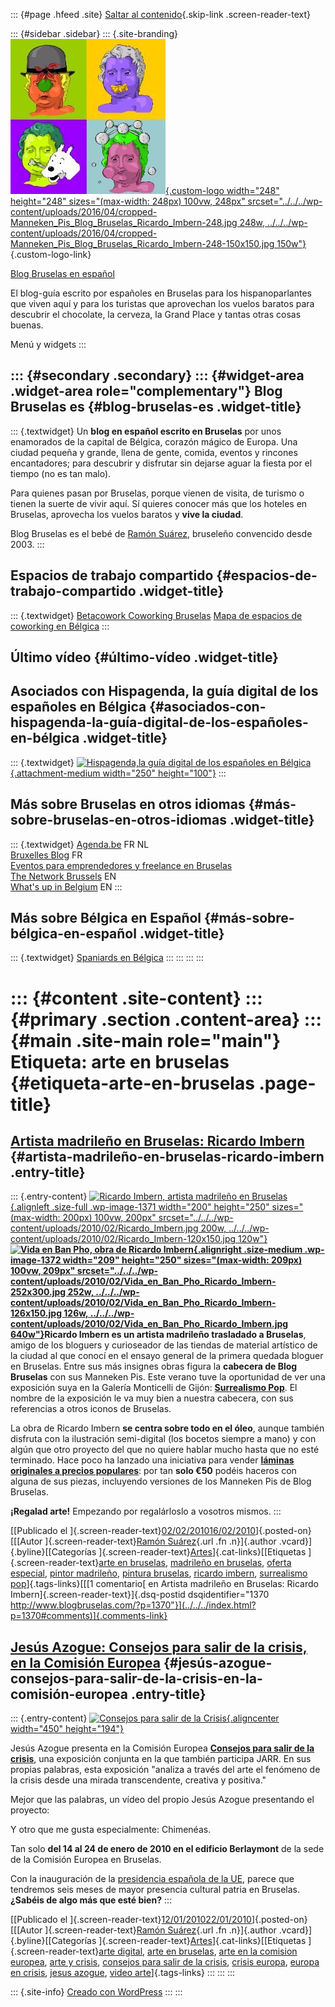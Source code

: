 ::: {#page .hfeed .site}
[Saltar al contenido](index.html#content){.skip-link
.screen-reader-text}

::: {#sidebar .sidebar}
::: {.site-branding}
[![](../../../wp-content/uploads/2016/04/cropped-Manneken_Pis_Blog_Bruselas_Ricardo_Imbern-248.jpg){.custom-logo
width="248" height="248" sizes="(max-width: 248px) 100vw, 248px"
srcset="../../../wp-content/uploads/2016/04/cropped-Manneken_Pis_Blog_Bruselas_Ricardo_Imbern-248.jpg 248w, ../../../wp-content/uploads/2016/04/cropped-Manneken_Pis_Blog_Bruselas_Ricardo_Imbern-248-150x150.jpg 150w"}](../../../index.html){.custom-logo-link}

[Blog Bruselas en español](../../../index.html)

El blog-guía escrito por españoles en Bruselas para los hispanoparlantes
que viven aquí y para los turistas que aprovechan los vuelos baratos
para descubrir el chocolate, la cerveza, la Grand Place y tantas otras
cosas buenas.

Menú y widgets
:::

::: {#secondary .secondary}
::: {#widget-area .widget-area role="complementary"}
Blog Bruselas es {#blog-bruselas-es .widget-title}
----------------

::: {.textwidget}
Un **blog en español escrito en Bruselas** por unos enamorados de la
capital de Bélgica, corazón mágico de Europa. Una ciudad pequeña y
grande, llena de gente, comida, eventos y rincones encantadores; para
descubrir y disfrutar sin dejarse aguar la fiesta por el tiempo (no es
tan malo).

Para quienes pasan por Bruselas, porque vienen de visita, de turismo o
tienen la suerte de vivir aquí. Sí quieres conocer más que los hoteles
en Bruselas, aprovecha los vuelos baratos y **vive la ciudad**.

Blog Bruselas es el bebé de [Ramón Suárez](http://www.ramonsuarez.com),
bruseleño convencido desde 2003.
:::

Espacios de trabajo compartido {#espacios-de-trabajo-compartido .widget-title}
------------------------------

::: {.textwidget}
[Betacowork Coworking Bruselas](http://www.betacowork.com) [Mapa de
espacios de coworking en Bélgica](http://coworkingbelgium.com)
:::

Último vídeo {#último-vídeo .widget-title}
------------

Asociados con Hispagenda, la guía digital de los españoles en Bélgica {#asociados-con-hispagenda-la-guía-digital-de-los-españoles-en-bélgica .widget-title}
---------------------------------------------------------------------

::: {.textwidget}
[![Hispagenda,la guía digital de los españoles en
Bélgica](../../../wp-content/uploads/2010/04/Hispagenda-250px.gif "Hispagenda, la guía digital de los españoles en Bélgica"){.attachment-medium
width="250" height="100"}](http://www.hispagenda.com)
:::

Más sobre Bruselas en otros idiomas {#más-sobre-bruselas-en-otros-idiomas .widget-title}
-----------------------------------

::: {.textwidget}
[Agenda.be](http://www.agenda.be) FR NL\
[Bruxelles Blog](http://www.bxlblog.be/) FR\
[Eventos para emprendedores y freelance en
Bruselas](http://www.betacowork.com/events/)\
[The Network
Brussels](http://groups.yahoo.com/group/TheNetworkBrussels/) EN\
[What\'s up in Belgium](http://www.whatsupin.be/) EN
:::

Más sobre Bélgica en Español {#más-sobre-bélgica-en-español .widget-title}
----------------------------

::: {.textwidget}
[Spaniards en Bélgica](http://www.spaniards.es/paises/belgica)
:::
:::
:::
:::

::: {#content .site-content}
::: {#primary .section .content-area}
::: {#main .site-main role="main"}
Etiqueta: arte en bruselas {#etiqueta-arte-en-bruselas .page-title}
==========================

[Artista madrileño en Bruselas: Ricardo Imbern](../../../index.html?p=1370) {#artista-madrileño-en-bruselas-ricardo-imbern .entry-title}
---------------------------------------------------------------------------

::: {.entry-content}
[![Ricardo Imbern, artista madrileño en
Bruselas](../../../wp-content/uploads/2010/02/Ricardo_Imbern.jpg "Ricardo_Imbern"){.alignleft
.size-full .wp-image-1371 width="200" height="250"
sizes="(max-width: 200px) 100vw, 200px"
srcset="../../../wp-content/uploads/2010/02/Ricardo_Imbern.jpg 200w, ../../../wp-content/uploads/2010/02/Ricardo_Imbern-120x150.jpg 120w"}](http://www.facebook.com/album.php?aid=125710&id=31878584359 "Ricardo Imbern, artista madrileño en Bruselas")**[](http://imbern.es/ "Ricardo Imbern, artista madrileño en Bruselas")[![Vida
en Ban Pho, obra de Ricardo
Imbern](../../../wp-content/uploads/2010/02/Vida_en_Ban_Pho_Ricardo_Imbern-252x300.jpg "Vida en Ban Pho, obra de Ricardo Imbern"){.alignright
.size-medium .wp-image-1372 width="209" height="250"
sizes="(max-width: 209px) 100vw, 209px"
srcset="../../../wp-content/uploads/2010/02/Vida_en_Ban_Pho_Ricardo_Imbern-252x300.jpg 252w, ../../../wp-content/uploads/2010/02/Vida_en_Ban_Pho_Ricardo_Imbern-126x150.jpg 126w, ../../../wp-content/uploads/2010/02/Vida_en_Ban_Pho_Ricardo_Imbern.jpg 640w"}](http://www.facebook.com/album.php?aid=125710&id=31878584359)Ricardo
Imbern es un artista madrileño trasladado a Bruselas**, amigo de los
bloguers y curioseador de las tiendas de material artístico de la ciudad
al que conocí en el ensayo general de la primera quedada bloguer en
Bruselas. Entre sus más insignes obras figura la **cabecera de Blog
Bruselas** con sus Manneken Pis. Este verano tuve la oportunidad de ver
una exposición suya en la Galería Monticelli de Gijón: **[Surrealismo
Pop](http://www.artelista.com/exposicion/6802277624483800--surrealismo-pop-en-galera-de-arte-monticelli.html "El surrealismo pop de Ricardo Imbern")**.
El nombre de la exposición le va muy bien a nuestra cabecera, con sus
referencias a otros iconos de Bruselas.

La obra de Ricardo Imbern **se centra sobre todo en el óleo**, aunque
también disfruta con la ilustración semi-digital (los bocetos siempre a
mano) y con algún que otro proyecto del que no quiere hablar mucho hasta
que no esté terminado. Hace poco ha lanzado una iniciativa para vender
**[láminas originales a precios
populares](http://www.facebook.com/album.php?aid=125710&id=31878584359 "Láminas de Imbern a 50 euros")**:
por tan **solo €50** podéis haceros con alguna de sus piezas, incluyendo
versiones de los Manneken Pis de Blog Bruselas.

**¡Regalad arte!** Empezando por regalárloslo a vosotros mismos.
:::

[[Publicado el
]{.screen-reader-text}[02/02/201016/02/2010](../../../index.html?p=1370)]{.posted-on}[[[Autor
]{.screen-reader-text}[Ramón
Suárez](../../2010/04/30/index.html?author=2){.url .fn .n}]{.author
.vcard}]{.byline}[[Categorías
]{.screen-reader-text}[Artes](../../category/artes/index.html)]{.cat-links}[[Etiquetas
]{.screen-reader-text}[arte en bruselas](index.html), [madrileño en
bruselas](../madrileno-en-bruselas/index.html), [oferta
especial](../oferta-especial/index.html), [pintor
madrileño](../pintor-madrileno/index.html), [pintura
bruselas](../pintura-bruselas/index.html), [ricardo
imbern](../ricardo-imbern/index.html), [surrealismo
pop](../surrealismo-pop/index.html)]{.tags-links}[[[1 comentario[ en
Artista madrileño en Bruselas: Ricardo
Imbern]{.screen-reader-text}]{.dsq-postid
dsqidentifier="1370 http://www.blogbruselas.com/?p=1370"}](../../../index.html?p=1370#comments)]{.comments-link}

[Jesús Azogue: Consejos para salir de la crisis, en la Comisión Europea](../../../index.html?p=1194) {#jesús-azogue-consejos-para-salir-de-la-crisis-en-la-comisión-europea .entry-title}
----------------------------------------------------------------------------------------------------

::: {.entry-content}
[![Consejos para salir de la
Crisis](http://azogue.info/images/stories/tips-to-get-crisis.jpg "Consejos para salir de la Crisis"){.aligncenter
width="450" height="194"}](http://www.azogue.info)

Jesús Azogue presenta en la Comisión Europea [**Consejos para salir de
la
crisis**](http://azogue.info/index.php?option=com_content&view=article&id=26:el-arte-espanol-da-consejos-para-superar-la-crisis-en-la-comision-europea&catid=13:news&Itemid=9 "Información sobre Consejos para salir de la crisis"),
una exposición conjunta en la que también participa JARR. En sus propias
palabras, esta exposición "analiza a través del arte el fenómeno de la
crisis desde una mirada transcendente, creativa y positiva."

Mejor que las palabras, un vídeo del propio Jesús Azogue presentando el
proyecto:

Y otro que me gusta especialmente: Chimenéas.

Tan solo **del 14 al 24 de enero de 2010 en el edificio Berlaymont** de
la sede de la Comisión Europea en Bruselas.

Con la inauguración de la [presidencia española de la
UE](http://www.elmundo.es/elmundo/2010/01/04/union_europea/1262610678.html "Mr Bean también apoya la presidencia española de la UE"),
parece que tendremos seis meses de mayor presencia cultural patria en
Bruselas. **¿Sabéis de algo más que esté bien?**
:::

[[Publicado el
]{.screen-reader-text}[12/01/201022/01/2010](../../../index.html?p=1194)]{.posted-on}[[[Autor
]{.screen-reader-text}[Ramón
Suárez](../../2010/04/30/index.html?author=2){.url .fn .n}]{.author
.vcard}]{.byline}[[Categorías
]{.screen-reader-text}[Artes](../../category/artes/index.html)]{.cat-links}[[Etiquetas
]{.screen-reader-text}[arte digital](../arte-digital/index.html), [arte
en bruselas](index.html), [arte en la comision
europea](../arte-en-la-comision-europea/index.html), [arte y
crisis](../arte-y-crisis/index.html), [consejos para salir de la
crisis](../consejos-para-salir-de-la-crisis/index.html), [crisis
europa](../crisis-europa/index.html), [europa en
crisis](../europa-en-crisis/index.html), [jesus
azogue](../jesus-azogue/index.html), [video
arte](../video-arte/index.html)]{.tags-links}
:::
:::
:::

::: {.site-info}
[Creado con WordPress](https://es.wordpress.org/)
:::
:::
